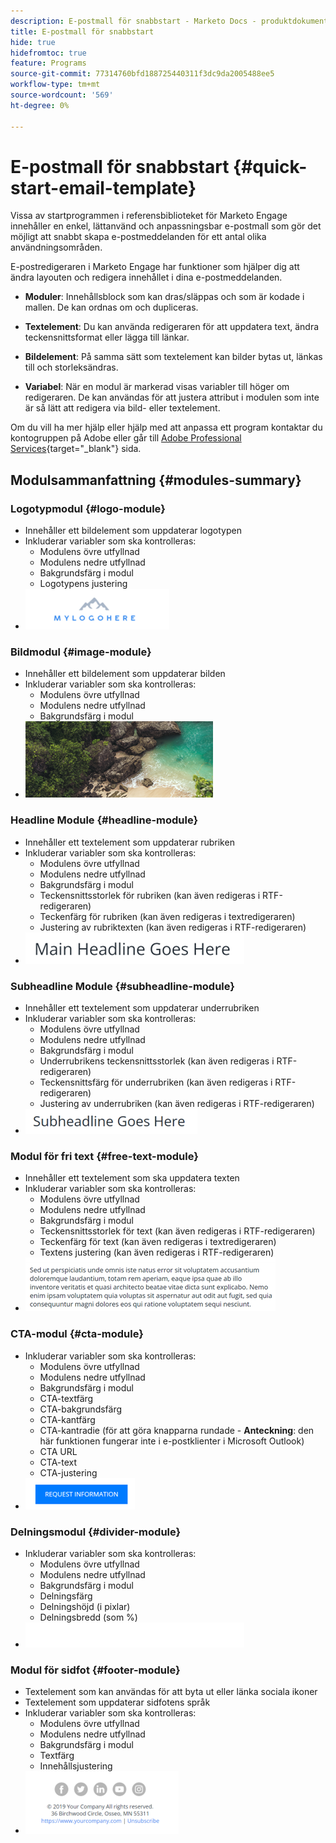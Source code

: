 ```yaml
---
description: E-postmall för snabbstart - Marketo Docs - produktdokumentation
title: E-postmall för snabbstart
hide: true
hidefromtoc: true
feature: Programs
source-git-commit: 77314760bfd188725440311f3dc9da2005488ee5
workflow-type: tm+mt
source-wordcount: '569'
ht-degree: 0%

---
```


# E-postmall för snabbstart {#quick-start-email-template}

Vissa av startprogrammen i referensbiblioteket för Marketo Engage innehåller en enkel, lättanvänd och anpassningsbar e-postmall som gör det möjligt att snabbt skapa e-postmeddelanden för ett antal olika användningsområden.

E-postredigeraren i Marketo Engage har funktioner som hjälper dig att ändra layouten och redigera innehållet i dina e-postmeddelanden.

* **Moduler**: Innehållsblock som kan dras/släppas och som är kodade i mallen. De kan ordnas om och dupliceras.

* **Textelement**: Du kan använda redigeraren för att uppdatera text, ändra teckensnittsformat eller lägga till länkar.

* **Bildelement**: På samma sätt som textelement kan bilder bytas ut, länkas till och storleksändras.

* **Variabel**: När en modul är markerad visas variabler till höger om redigeraren. De kan användas för att justera attribut i modulen som inte är så lätt att redigera via bild- eller textelement.

Om du vill ha mer hjälp eller hjälp med att anpassa ett program kontaktar du kontogruppen på Adobe eller går till [Adobe Professional Services](https://business.adobe.com/customers/consulting-services/main.html){target="_blank"} sida.

## Modulsammanfattning {#modules-summary}

### Logotypmodul {#logo-module}

* Innehåller ett bildelement som uppdaterar logotypen
* Inkluderar variabler som ska kontrolleras:
   * Modulens övre utfyllnad
   * Modulens nedre utfyllnad
   * Bakgrundsfärg i modul
   * Logotypens justering
* ![](assets/quick-start-email-template-1.png)

### Bildmodul {#image-module}

* Innehåller ett bildelement som uppdaterar bilden
* Inkluderar variabler som ska kontrolleras:
   * Modulens övre utfyllnad
   * Modulens nedre utfyllnad
   * Bakgrundsfärg i modul
* ![](assets/quick-start-email-template-2.png)

### Headline Module {#headline-module}

* Innehåller ett textelement som uppdaterar rubriken
* Inkluderar variabler som ska kontrolleras:
   * Modulens övre utfyllnad
   * Modulens nedre utfyllnad
   * Bakgrundsfärg i modul
   * Teckensnittsstorlek för rubriken (kan även redigeras i RTF-redigeraren)
   * Teckenfärg för rubriken (kan även redigeras i textredigeraren)
   * Justering av rubriktexten (kan även redigeras i RTF-redigeraren)
* ![](assets/quick-start-email-template-3.png)

### Subheadline Module {#subheadline-module}

* Innehåller ett textelement som uppdaterar underrubriken
* Inkluderar variabler som ska kontrolleras:
   * Modulens övre utfyllnad
   * Modulens nedre utfyllnad
   * Bakgrundsfärg i modul
   * Underrubrikens teckensnittsstorlek (kan även redigeras i RTF-redigeraren)
   * Teckensnittsfärg för underrubriken (kan även redigeras i RTF-redigeraren)
   * Justering av underrubriken (kan även redigeras i RTF-redigeraren)
* ![](assets/quick-start-email-template-4.png)

### Modul för fri text {#free-text-module}

* Innehåller ett textelement som ska uppdatera texten
* Inkluderar variabler som ska kontrolleras:
   * Modulens övre utfyllnad
   * Modulens nedre utfyllnad
   * Bakgrundsfärg i modul
   * Teckensnittsstorlek för text (kan även redigeras i RTF-redigeraren)
   * Teckenfärg för text (kan även redigeras i textredigeraren)
   * Textens justering (kan även redigeras i RTF-redigeraren)
* ![](assets/quick-start-email-template-5.png)

### CTA-modul {#cta-module}

* Inkluderar variabler som ska kontrolleras:
   * Modulens övre utfyllnad
   * Modulens nedre utfyllnad
   * Bakgrundsfärg i modul
   * CTA-textfärg
   * CTA-bakgrundsfärg
   * CTA-kantfärg
   * CTA-kantradie (för att göra knapparna rundade - **Anteckning**: den här funktionen fungerar inte i e-postklienter i Microsoft Outlook)
   * CTA URL
   * CTA-text
   * CTA-justering
* ![](assets/quick-start-email-template-6.png)

### Delningsmodul {#divider-module}

* Inkluderar variabler som ska kontrolleras:
   * Modulens övre utfyllnad
   * Modulens nedre utfyllnad
   * Bakgrundsfärg i modul
   * Delningsfärg
   * Delningshöjd (i pixlar)
   * Delningsbredd (som %)
* ![](assets/quick-start-email-template-7.png)

### Modul för sidfot {#footer-module}

* Textelement som kan användas för att byta ut eller länka sociala ikoner
* Textelement som uppdaterar sidfotens språk
* Inkluderar variabler som ska kontrolleras:
   * Modulens övre utfyllnad
   * Modulens nedre utfyllnad
   * Bakgrundsfärg i modul
   * Textfärg
   * Innehållsjustering
* ![](assets/quick-start-email-template-8.png)
